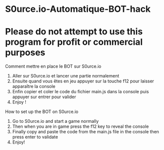 # S0urce.io-Automatique-BOT-hack
# Please do not attempt to use this program for profit or commercial purposes


Comment mettre en place le BOT sur S0urce.io

1) Aller sur S0urce.io et lancer une partie normalement
2) Ensuite quand vous êtes en jeu appuyer sur la touche f12 pour laisser apparaître la console 
3) Enfin copier et coler le code du fichier main.js dans la console puis appuyer sur entrer pour valider
4) Enjoy !


How to set up the BOT on S0urce.io

1) Go to S0urce.io and start a game normally
2) Then when you are in game press the f12 key to reveal the console
3) Finally copy and paste the code from the main.js file in the console then press enter to validate
4) Enjoy!
